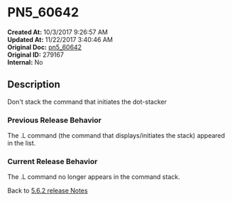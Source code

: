 # PN5_60642

**Created At:** 10/3/2017 9:26:57 AM  
**Updated At:** 11/22/2017 3:40:46 AM  
**Original Doc:** [pn5_60642](https://docs.jbase.com/36526-5-6-2-release-notes/pn5_60642)  
**Original ID:** 279167  
**Internal:** No  

## Description

Don't stack the command that initiates the dot-stacker

### Previous Release Behavior

The .L command (the command that displays/initiates the stack) appeared in the list.

### Current Release Behavior

The .L command no longer appears in the command stack.

Back to [5.6.2 release Notes](./../README.md)
